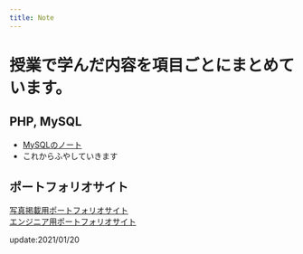 ```yaml
---
title: Note
---
```


# 授業で学んだ内容を項目ごとにまとめています。

## PHP, MySQL  
* [MySQLのノート](note/mysql.md)  
* これからふやしていきます

## ポートフォリオサイト
[写真掲載用ポートフォリオサイト](https://shoheiphoto.github.io/00/)  
[エンジニア用ポートフォリオサイト](https://shoheiphoto.github.io/00/portfolio/)  

update:2021/01/20
